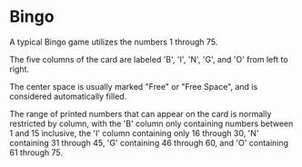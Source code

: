 # Bingo

A typical Bingo game utilizes the numbers 1 through 75. 

The five columns of the card are labeled 'B', 'I', 'N', 'G', and 'O' from left to right.

 The center space is usually marked "Free" or "Free Space", and is considered automatically filled. 

The range of printed numbers that can appear on the card is normally restricted by column, 
with the 'B' column only containing numbers between 1 and 15 inclusive, 
the 'I' column containing only 16 through 30, 
'N' containing 31 through 45, 
'G' containing 46 through 60, 
and 'O' containing 61 through 75. 
